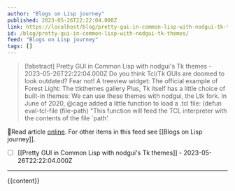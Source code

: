 ```yaml
---
author: "Blogs on Lisp journey"
published: 2023-05-26T22:22:04.000Z
link: https://localhost/blog/pretty-gui-in-common-lisp-with-nodgui-tk-themes/
id: /blog/pretty-gui-in-common-lisp-with-nodgui-tk-themes/
feed: "Blogs on Lisp journey"
tags: []
---
```

> [!abstract] Pretty GUI in Common Lisp with nodgui's Tk themes - 2023-05-26T22:22:04.000Z
> Do you think Tcl/Tk GUIs are doomed to look outdated? Fear not! A treeview widget: The official example of Forest Light: The ttkthemes gallery Plus, Tk itself has a little choice of built-in themes: We can use these themes with nodgui, the Ltk fork. In June of 2020, @cage added a little function to load a .tcl file: (defun eval-tcl-file (file-path) "This function will feed the TCL interpreter with the contents of the file `path'.

🔗Read article [online](https://localhost/blog/pretty-gui-in-common-lisp-with-nodgui-tk-themes/). For other items in this feed see [[Blogs on Lisp journey]].

- [ ] [[Pretty GUI in Common Lisp with nodgui's Tk themes]] - 2023-05-26T22:22:04.000Z
- - -
{{content}}
